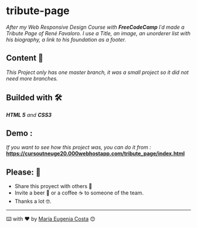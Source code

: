 # tribute-page
_After my Web Responsive Design Course with **FreeCodeCamp** I´d made a Tribute Page of René Favaloro._
_I use a Title, an image, an unorderer list with his biography, a link to his foundation as a footer._

## Content 🚀
_This Project only has one master branch, it was a small project so it did not need more branches._

## Builded with 🛠️

_**HTML 5** and **CSS3**_

## Demo : 
_If you want to see how this project was, you can do it from :_
**https://cursoutneuge20.000webhostapp.com/tribute_page/index.html**

## Please: 🎁

* Share this proyect with others 📢
* Invite a beer 🍺 or a coffee ☕  to someone of the team. 
* Thanks a lot 🤓.


---
⌨️ with ❤️ by [María Eugenia Costa](https://github.com/eugenia1984) 😊
